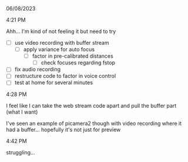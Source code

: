 06/08/2023

4:21 PM

Ahh... I'm kind of not feeling it but need to try

- [ ] use video recording with buffer stream
  - [ ] apply variance for auto focus
    - [ ] factor in pre-calibrated distances
      - [ ] check focuses regarding fstop
- [ ] fix audio recording
- [ ] restructure code to factor in voice control
- [ ] test at home for several minutes

4:28 PM

I feel like I can take the web stream code apart and pull the buffer part (what I want)

I've seen an example of picamera2 though with video recording where it had a buffer... hopefully it's not just for preview

4:42 PM

struggling...

